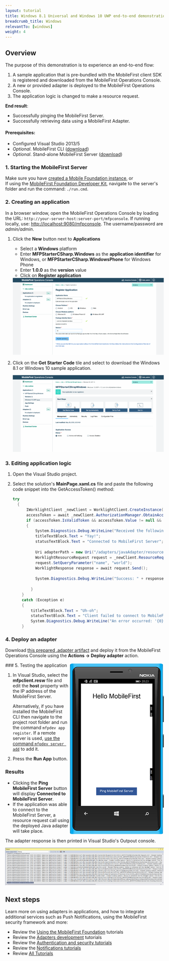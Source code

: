 ```yaml
---
layout: tutorial
title: Windows 8.1 Universal and Windows 10 UWP end-to-end demonstration
breadcrumb_title: Windows
relevantTo: [windows]
weight: 4
---
```

## Overview
The purpose of this demonstration is to experience an end-to-end flow:

1. A sample application that is pre-bundled with the MobileFirst client SDK is registered and downloaded from the MobileFirst Operations Console.
2. A new or provided adapter is deployed to the MobileFirst Operations Console.  
3. The application logic is changed to make a resource request.

**End result**:

* Successfully pinging the MobileFirst Server.
* Successfully retrieving data using a MobileFirst Adapter.

#### Prerequisites:

* Configured Visual Studio 2013/5
* *Optional*. MobileFirst CLI ([download]({{site.baseurl}}/downloads))
* *Optional*. Stand-alone MobileFirst Server ([download]({{site.baseurl}}/downloads))

### 1. Starting the MobileFirst Server
Make sure you have [created a Mobile Foundation instance](../../ibm-containers/using-mobile-foundation), or  
If using the [MobileFirst Foundation Developer Kit](../../setting-up-your-development-environment/mobilefirst-development-environment), navigate to the server's folder and run the command: `./run.cmd`.

### 2. Creating an application

In a browser window, open the MobileFirst Operations Console by loading the URL: `http://your-server-host:server-port/mfpconsole`. If running locally, use: [http://localhost:9080/mfpconsole](http://localhost:9080/mfpconsole). The username/password are *admin/admin*.

1. Click the **New** button next to **Applications**
    * Select a **Windows** platform
    * Enter **MFPStarterCSharp.Windows** as the **application identifier** for Windows, or **MFPStarterCSharp.WindowsPhone** for Windows Phone
    * Enter **1.0.0** as the **version** value
    * Click on **Register application**

    <img class="gifplayer" alt="Register an application" src="register-an-application-windows.png"/>

2. Click on the **Get Starter Code** tile and select to download the Windows 8.1 or Windows 10 sample application.

    <img class="gifplayer" alt="Download sample application" src="download-starter-code-windows.png"/>

### 3. Editing application logic

1. Open the Visual Studio project.

2. Select the solution's **MainPage.xaml.cs** file and paste the following code snippet into the GetAccessToken() method:

    ```csharp
    try
      {
          IWorklightClient _newClient = WorklightClient.CreateInstance();
          accessToken = await _newClient.AuthorizationManager.ObtainAccessToken("");
          if (accessToken.IsValidToken && accessToken.Value != null && accessToken.Value != "")
          {
              System.Diagnostics.Debug.WriteLine("Received the following access token value: " + accessToken.Value);
              titleTextBlock.Text = "Yay!";
              statusTextBlock.Text = "Connected to MobileFirst Server";

              Uri adapterPath = new Uri("/adapters/javaAdapter/resource/greet",UriKind.Relative);
              WorklightResourceRequest request = _newClient.ResourceRequest(adapterPath, "GET","");
              request.SetQueryParameter("name", "world");
              WorklightResponse response = await request.Send();

              System.Diagnostics.Debug.WriteLine("Success: " + response.ResponseText);

            }
        }
        catch (Exception e)
        {
            titleTextBlock.Text = "Uh-oh";
            statusTextBlock.Text = "Client failed to connect to MobileFirst Server";
            System.Diagnostics.Debug.WriteLine("An error occurred: '{0}'", e);
        }
    ```


### 4. Deploy an adapter
Download [this prepared .adapter artifact](../javaAdapter.adapter) and deploy it from the MobileFirst Operations Console using the **Actions → Deploy adapter** action.

<!-- Alternatively, click the **New** button next to **Adapters**.  

1. Select the **Actions → Download sample** option. Download the "Hello World" **Java** adapter sample.

    > If Maven and MobileFirst CLI are not installed, follow the on-screen **Set up your development environment** instructions.

2. From a **Command-line** window, navigate to the adapter's Maven project root folder and run the command:

    ```bash
    mfpdev adapter build
    ```

3. When the build finishes, deploy it from the MobileFirst Operations Console using the **Actions → Deploy adapter** action. The adapter can be found in the **[adapter]/target** folder.

    <img class="gifplayer" alt="Deploy an adapter" src="create-an-adapter.png"/>    -->

<img src="windowsQuickStart.png" alt="sample app" style="float:right"/>
### 5. Testing the application

1. In Visual Studio, select the **mfpclient.resw** file and edit the **host** property with the IP address of the MobileFirst Server.

    Alternatively, if you have installed the MobileFirst CLI then navigate to the project root folder and run the command `mfpdev app register`. If a remote server is used, [use the command `mfpdev server add`](../../using-the-mfpf-sdk/using-mobilefirst-cli-to-manage-mobilefirst-artifacts/#add-a-new-server-instance) to add it.

2. Press the **Run App** button.

### Results
* Clicking the **Ping MobileFirst Server** button will display **Connected to MobileFirst Server**.
* If the application was able to connect to the MobileFirst Server, a resource request call using the deployed Java adapter will take place.

The adapter response is then printed in Visual Studio's Outpout console.

![Image of application that successfully called a resource from the MobileFirst Server](success_response.png)

## Next steps
Learn more on using adapters in applications, and how to integrate additional services such as Push Notifications, using the MobileFirst security framework and more:

- Review the [Using the MobileFirst Foundation](../../using-the-mfpf-sdk/) tutorials
- Review the [Adapters development](../../adapters/) tutorials
- Review the [Authentication and security tutorials](../../authentication-and-security/)
- Review the [Notifications tutorials](../../notifications/)
- Review [All Tutorials](../../all-tutorials)
